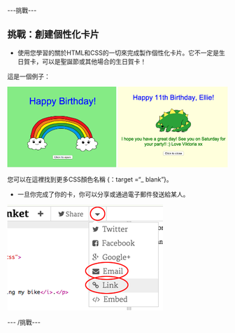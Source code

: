 \---挑戰\---

## 挑戰：創建個性化卡片

+ 使用您學習的關於HTML和CSS的一切來完成製作個性化卡片。它不一定是生日賀卡，可以是聖誕節或其他場合的生日賀卡！

這是一個例子：

![截圖](images/birthday-final.png)

您可以在這裡找到更多CSS顏色名稱 [](http://jumpto.cc/colours){：target =“_ blank”}。

+ 一旦你完成了你的卡，你可以分享或通過電子郵件發送給某人。

![截圖](images/birthday-share.png)

\--- /挑戰\---